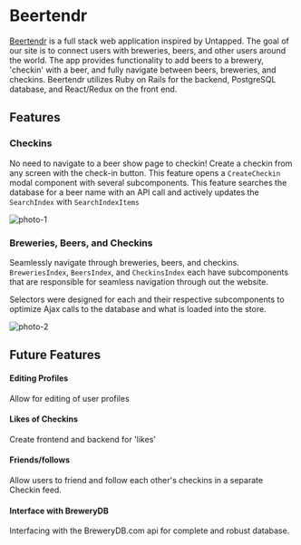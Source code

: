 # Beertendr

[Beertendr][live-link] is a full stack web application inspired by Untapped. The goal of our site is to connect users with breweries, beers, and other users around the world. The app provides functionality to add beers to a brewery, 'checkin' with a beer, and fully navigate between beers, breweries, and checkins. Beertendr utilizes Ruby on Rails for the backend, PostgreSQL database, and React/Redux on the front end.

## Features

### Checkins
No need to navigate to a beer show page to checkin! Create a checkin from any screen with the check-in button. This feature opens a `CreateCheckin` modal component with several subcomponents. This feature searches the database for a beer name with an API call and actively updates the `SearchIndex` with `SearchIndexItems`

![photo-1][photo-1]

### Breweries, Beers, and Checkins
Seamlessly navigate through breweries, beers, and checkins. `BreweriesIndex`, `BeersIndex`, and `CheckinsIndex` each have subcomponents that are responsible for seamless navigation through out the website.

Selectors were designed for each and their respective subcomponents to optimize Ajax calls to the database and what is loaded into the store.

![photo-2][photo-2]

## Future Features

#### Editing Profiles
Allow for editing of user profiles
#### Likes of Checkins
Create frontend and backend for 'likes'
#### Friends/follows
Allow users to friend and follow each other's checkins in a separate Checkin feed.
#### Interface with BreweryDB
Interfacing with the BreweryDB.com api for complete and robust database.







[live-link]: www.beertendr.co
[photo-1]: http://res.cloudinary.com/dkeart1zy/image/upload/v1501280073/Screen_Shot_2017-07-28_at_3.09.22_PM_dueap0.png

[photo-2]: http://res.cloudinary.com/dkeart1zy/image/upload/v1501280127/Screen_Shot_2017-07-28_at_3.09.12_PM_aqvh6l.png
